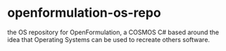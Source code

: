 openformulation-os-repo
=======================

the OS repository for OpenFormulation, a COSMOS C# based around the idea that Operating Systems can be used to recreate others software.
